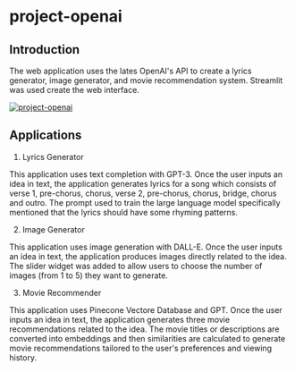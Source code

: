 # project-openai

## Introduction

The web application uses the lates OpenAI's API to create a lyrics generator, image generator, and movie recommendation system. Streamlit was used create the web interface.

[![project-openai](https://img.youtube.com/vi/MliHRrp4v-E/0.jpg)](https://youtu.be/MliHRrp4v-E)

## Applications

1. Lyrics Generator

This application uses text completion with GPT-3. Once the user inputs an idea in text, the application generates lyrics for a song which consists of verse 1, pre-chorus, chorus, verse 2, pre-chorus, chorus, bridge, chorus and outro. The prompt used to train the large language model specifically mentioned that the lyrics should have some rhyming patterns. 

2. Image Generator

This application uses image generation with DALL-E. Once the user inputs an idea in text, the application produces images directly related to the idea. The slider widget was added to allow users to choose the number of images (from 1 to 5) they want to generate. 

3. Movie Recommender

This application uses Pinecone Vectore Database and GPT. Once the user inputs an idea in text, the application generates three movie recommendations related to the idea. The movie titles or descriptions are converted into embeddings and then similarities are calculated to generate movie recommendations tailored to the user's preferences and viewing history.

